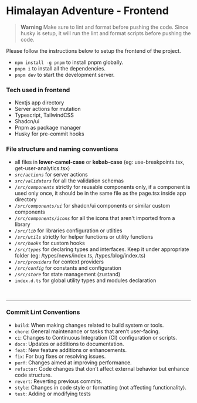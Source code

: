 # Himalayan Adventure - Frontend

> **Warning**
> Make sure to lint and format before pushing the code. Since husky is setup, it will run the lint and format scripts before pushing the code.

Please follow the instructions below to setup the frontend of the project.

- `npm install -g pnpm` to install pnpm globally.
- `pnpm i` to install all the dependencies.
- `pnpm dev` to start the development server.

### Tech used in frontend

- Nextjs app directory
- Server actions for mutation
- Typescript, TailwindCSS
- Shadcn/ui
- Pnpm as package manager
- Husky for pre-commit hooks

### File structure and naming conventions

- all files in **lower-camel-case** or **kebab-case** (eg: use-breakpoints.tsx, get-user-analytics.tsx)
- _`src/actions`_ for server actions
- _`src/validators`_ for all the validation schemas
- _`/src/components`_ strictly for reusable components only, if a component is used only once, it should be in the same file as the page.tsx inside app directory
- _`/src/components/ui`_ for shadcn/ui components or similar custom components
- _`/src/components/icons`_ for all the icons that aren't imported from a library
- _`/src/lib`_ for libraries configuration or utlities
- _`/src/utils`_ strictly for helper functions or utility functions
- _`/src/hooks`_ for custom hooks
- _`/src/types`_ for declaring types and interfaces. Keep it under appropriate folder (eg: /types/news/index.ts, /types/blog/index.ts)
- _`/src/providers`_ for context providers
- _`/src/config`_ for constants and configuration
- _`/src/store`_ for state management (zustand)
- `index.d.ts` for global utility types and modules declaration

<br />
<hr />

### Commit Lint Conventions

- `build`: When making changes related to build system or tools.
- `chore`: General maintenance or tasks that aren’t user-facing.
- `ci`: Changes to Continuous Integration (CI) configuration or scripts.
- `docs`: Updates or additions to documentation.
- `feat`: New feature additions or enhancements.
- `fix`: For bug fixes or resolving issues.
- `perf`: Changes aimed at improving performance.
- `refactor`: Code changes that don’t affect external behavior but enhance code structure.
- `revert`: Reverting previous commits.
- `style`: Changes in code style or formatting (not affecting functionality).
- `test`: Adding or modifying tests
